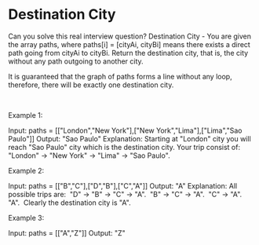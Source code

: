 # Destination City

Can you solve this real interview question? Destination City - You are given the array paths, where paths[i] = [cityAi, cityBi] means there exists a direct path going from cityAi to cityBi. Return the destination city, that is, the city without any path outgoing to another city.

It is guaranteed that the graph of paths forms a line without any loop, therefore, there will be exactly one destination city.

 

Example 1:


Input: paths = [["London","New York"],["New York","Lima"],["Lima","Sao Paulo"]]
Output: "Sao Paulo" 
Explanation: Starting at "London" city you will reach "Sao Paulo" city which is the destination city. Your trip consist of: "London" -> "New York" -> "Lima" -> "Sao Paulo".


Example 2:


Input: paths = [["B","C"],["D","B"],["C","A"]]
Output: "A"
Explanation: All possible trips are: 
"D" -> "B" -> "C" -> "A". 
"B" -> "C" -> "A". 
"C" -> "A". 
"A". 
Clearly the destination city is "A".


Example 3:


Input: paths = [["A","Z"]]
Output: "Z"